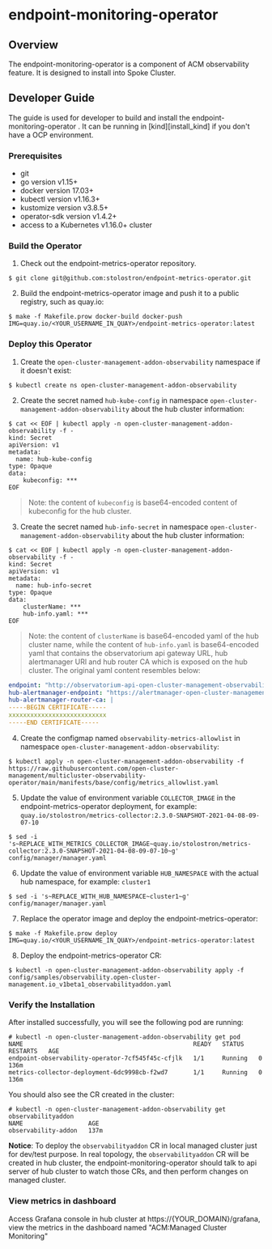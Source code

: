 
# endpoint-monitoring-operator

## Overview

The endpoint-monitoring-operator is a component of ACM observability feature. It is designed to install into Spoke Cluster.


## Developer Guide
The guide is used for developer to build and install the endpoint-monitoring-operator . It can be running in [kind][install_kind] if you don't have a OCP environment.

### Prerequisites

- git
- go version v1.15+
- docker version 17.03+
- kubectl version v1.16.3+
- kustomize version v3.8.5+
- operator-sdk version v1.4.2+
- access to a Kubernetes v1.16.0+ cluster

### Build the Operator

1. Check out the endpoint-metrics-operator repository.

```
$ git clone git@github.com:stolostron/endpoint-metrics-operator.git
```

2. Build the endpoint-metrics-operator image and push it to a public registry, such as quay.io:

```
$ make -f Makefile.prow docker-build docker-push IMG=quay.io/<YOUR_USERNAME_IN_QUAY>/endpoint-metrics-operator:latest
```

### Deploy this Operator

1. Create the `open-cluster-management-addon-observability` namespace if it doesn't exist:

```
$ kubectl create ns open-cluster-management-addon-observability
```

2. Create the secret named `hub-kube-config` in namespace `open-cluster-management-addon-observability` about the hub cluster information:

```
$ cat << EOF | kubectl apply -n open-cluster-management-addon-observability -f -
kind: Secret
apiVersion: v1
metadata:
  name: hub-kube-config
type: Opaque
data:
    kubeconfig: ***
EOF
```

> Note: the content of `kubeconfig` is base64-encoded content of kubeconfig for the hub cluster.

3. Create the secret named `hub-info-secret` in namespace `open-cluster-management-addon-observability` about the hub cluster information:

```
$ cat << EOF | kubectl apply -n open-cluster-management-addon-observability -f -
kind: Secret
apiVersion: v1
metadata:
  name: hub-info-secret
type: Opaque
data:
    clusterName: ***
    hub-info.yaml: ***
EOF
```

> Note: the content of `clusterName` is base64-encoded yaml of the hub cluster name, while the content of `hub-info.yaml` is base64-encoded yaml that contains the observatorium api gateway URL, hub alertmanager URl and hub router CA which is exposed on the hub cluster. The original yaml content resembles below:

```yaml
endpoint: "http://observatorium-api-open-cluster-management-observability.apps.stage3.demo.red-chesterfield.com/api/v1/receive"
hub-alertmanager-endpoint: "https://alertmanager-open-cluster-management-observability.apps.stage3.demo.red-chesterfield.com"
hub-alertmanager-router-ca: |
-----BEGIN CERTIFICATE-----
xxxxxxxxxxxxxxxxxxxxxxxxxxx
-----END CERTIFICATE-----
```

4. Create the configmap named `observability-metrics-allowlist` in namespace `open-cluster-management-addon-observability`:

```
$ kubectl apply -n open-cluster-management-addon-observability -f https://raw.githubusercontent.com/open-cluster-management/multicluster-observability-operator/main/manifests/base/config/metrics_allowlist.yaml
```

5. Update the value of environment variable `COLLECTOR_IMAGE` in the endpoint-metrics-operator deployment, for example: `quay.io/stolostron/metrics-collector:2.3.0-SNAPSHOT-2021-04-08-09-07-10`

```
$ sed -i 's~REPLACE_WITH_METRICS_COLLECTOR_IMAGE~quay.io/stolostron/metrics-collector:2.3.0-SNAPSHOT-2021-04-08-09-07-10~g' config/manager/manager.yaml
```

6. Update the value of environment variable `HUB_NAMESPACE` with the actual hub namespace, for example: `cluster1`

```
$ sed -i 's~REPLACE_WITH_HUB_NAMESPACE~cluster1~g' config/manager/manager.yaml
```

7. Replace the operator image and deploy the endpoint-metrics-operator:

```
$ make -f Makefile.prow deploy IMG=quay.io/<YOUR_USERNAME_IN_QUAY>/endpoint-metrics-operator:latest
```

8. Deploy the endpoint-metrics-operator CR:

```
$ kubectl -n open-cluster-management-addon-observability apply -f config/samples/observability.open-cluster-management.io_v1beta1_observabilityaddon.yaml
```

### Verify the Installation

After installed successfully, you will see the following pod are running:

```
# kubectl -n open-cluster-management-addon-observability get pod
NAME                                               READY   STATUS    RESTARTS   AGE
endpoint-observability-operator-7cf545f45c-cfjlk   1/1     Running   0          136m
metrics-collector-deployment-6dc9998cb-f2wd7       1/1     Running   0          136m
```

You should also see the CR created in the cluster:

```
# kubectl -n open-cluster-management-addon-observability get observabilityaddon
NAME                  AGE
observability-addon   137m
```

**Notice**: To deploy the `observabilityaddon` CR in local managed cluster just for dev/test purpose. In real topology, the `observabilityaddon` CR will be created in hub cluster, the endpoint-monitoring-operator should talk to api server of hub cluster to watch those CRs, and then perform changes on managed cluster. 

### View metrics in dashboard

Access Grafana console in hub cluster at https://{YOUR_DOMAIN}/grafana, view the metrics in the dashboard named "ACM:Managed Cluster Monitoring"

